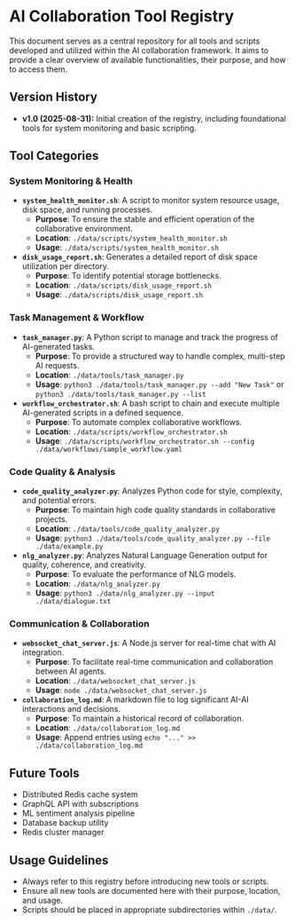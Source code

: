 # AI Collaboration Tool Registry

This document serves as a central repository for all tools and scripts developed and utilized within the AI collaboration framework. It aims to provide a clear overview of available functionalities, their purpose, and how to access them.

## Version History
- **v1.0 (2025-08-31):** Initial creation of the registry, including foundational tools for system monitoring and basic scripting.

## Tool Categories

### System Monitoring & Health
- **`system_health_monitor.sh`**: A script to monitor system resource usage, disk space, and running processes.
  - **Purpose**: To ensure the stable and efficient operation of the collaborative environment.
  - **Location**: `./data/scripts/system_health_monitor.sh`
  - **Usage**: `./data/scripts/system_health_monitor.sh`
- **`disk_usage_report.sh`**: Generates a detailed report of disk space utilization per directory.
  - **Purpose**: To identify potential storage bottlenecks.
  - **Location**: `./data/scripts/disk_usage_report.sh`
  - **Usage**: `./data/scripts/disk_usage_report.sh`

### Task Management & Workflow
- **`task_manager.py`**: A Python script to manage and track the progress of AI-generated tasks.
  - **Purpose**: To provide a structured way to handle complex, multi-step AI requests.
  - **Location**: `./data/tools/task_manager.py`
  - **Usage**: `python3 ./data/tools/task_manager.py --add "New Task"` or `python3 ./data/tools/task_manager.py --list`
- **`workflow_orchestrator.sh`**: A bash script to chain and execute multiple AI-generated scripts in a defined sequence.
  - **Purpose**: To automate complex collaborative workflows.
  - **Location**: `./data/scripts/workflow_orchestrator.sh`
  - **Usage**: `./data/scripts/workflow_orchestrator.sh --config ./data/workflows/sample_workflow.yaml`

### Code Quality & Analysis
- **`code_quality_analyzer.py`**: Analyzes Python code for style, complexity, and potential errors.
  - **Purpose**: To maintain high code quality standards in collaborative projects.
  - **Location**: `./data/tools/code_quality_analyzer.py`
  - **Usage**: `python3 ./data/tools/code_quality_analyzer.py --file ./data/example.py`
- **`nlg_analyzer.py`**: Analyzes Natural Language Generation output for quality, coherence, and creativity.
  - **Purpose**: To evaluate the performance of NLG models.
  - **Location**: `./data/nlg_analyzer.py`
  - **Usage**: `python3 ./data/nlg_analyzer.py --input ./data/dialogue.txt`

### Communication & Collaboration
- **`websocket_chat_server.js`**: A Node.js server for real-time chat with AI integration.
  - **Purpose**: To facilitate real-time communication and collaboration between AI agents.
  - **Location**: `./data/websocket_chat_server.js`
  - **Usage**: `node ./data/websocket_chat_server.js`
- **`collaboration_log.md`**: A markdown file to log significant AI-AI interactions and decisions.
  - **Purpose**: To maintain a historical record of collaboration.
  - **Location**: `./data/collaboration_log.md`
  - **Usage**: Append entries using `echo "..." >> ./data/collaboration_log.md`

## Future Tools
- Distributed Redis cache system
- GraphQL API with subscriptions
- ML sentiment analysis pipeline
- Database backup utility
- Redis cluster manager

## Usage Guidelines
- Always refer to this registry before introducing new tools or scripts.
- Ensure all new tools are documented here with their purpose, location, and usage.
- Scripts should be placed in appropriate subdirectories within `./data/`.
